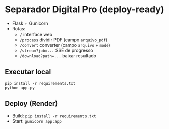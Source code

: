 # Separador Digital Pro (deploy-ready)

- Flask + Gunicorn
- Rotas:
  - `/` interface web
  - `/process` dividir PDF (campo `arquivo_pdf`)
  - `/convert` converter (campo `arquivo` + `mode`)
  - `/stream?job=...` SSE de progresso
  - `/download?path=...` baixar resultado

## Executar local
```
pip install -r requirements.txt
python app.py
```

## Deploy (Render)
- Build: `pip install -r requirements.txt`
- Start: `gunicorn app:app`
